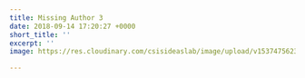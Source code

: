 ```yaml
---
title: Missing Author 3
date: 2018-09-14 17:20:27 +0000
short_title: ''
excerpt: ''
image: https://res.cloudinary.com/csisideaslab/image/upload/v1537475623/health-commission/Anon.jpg

---
```

